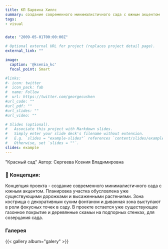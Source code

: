 ```yaml
---
title: КП Барвиха Хиллс
summary: создание современного минималистичного сада с южным акцентом
tags:
- visual


date: "2009-05-01T00:00:00Z"

# Optional external URL for project (replaces project detail page).
external_link: ""

image:
  caption: '@ksenia_kc'
  focal_point: Smart

#links:
#- icon: twitter
#  icon_pack: fab
#  name: Follow
#  url: https://twitter.com/georgecushen
#url_code: ""
#url_pdf: ""
#url_slides: ""
#url_video: ""

# Slides (optional).
#   Associate this project with Markdown slides.
#   Simply enter your slide deck's filename without extension.
#   E.g. `slides = "example-slides"` references `content/slides/example-slides.md`.
#   Otherwise, set `slides = ""`.
slides: example
---
```



"Красный сад"
Автор: Сергеева Ксения Владимировна

### 🥀 Концепция:

Концепция проекта - создание современного минималистичного сада с
южным акцентом.
Планировка участка обусловлена уже существующими дорожками и высаженными
растениями. Зона кострища с декоративным сухим фонтаном и диванная зона
выступают в роли фокусных точек в саду. В проекте остается уже существующее
газонное покрытие и деревянные скамьи на подпорных стенках, для созерцания
сада.

### Галерея

{{< gallery album="galery" >}}


